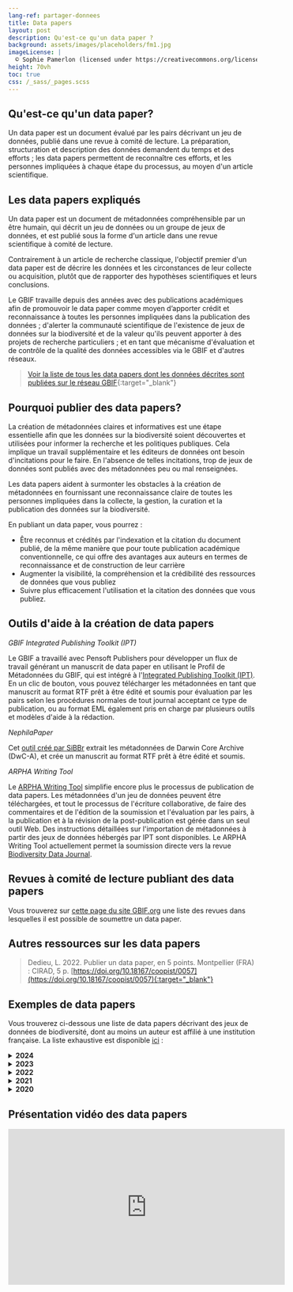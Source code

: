 ```yaml
---
lang-ref: partager-donnees
title: Data papers
layout: post
description: Qu'est-ce qu'un data paper ?
background: assets/images/placeholders/fm1.jpg
imageLicense: |
  © Sophie Pamerlon (licensed under https://creativecommons.org/licenses/by-sa/4.0/)
height: 70vh
toc: true
css: /_sass/_pages.scss
---
```


## Qu'est-ce qu'un data paper?

Un data paper est un document évalué par les pairs décrivant un jeu de données, publié dans une revue à comité de lecture. 
La préparation, structuration et description des données demandent du temps et des efforts ; les data papers permettent de reconnaître ces efforts, et les personnes impliquées à chaque étape du processus, au moyen d'un article scientifique.



## Les data papers expliqués

Un data paper est un document de métadonnées compréhensible par un être humain, qui décrit un jeu de données ou un groupe de jeux de données, et est publié sous la forme d'un article dans une revue scientifique à comité de lecture.

Contrairement à un article de recherche classique, l'objectif premier d'un data paper est de décrire les données et les circonstances de leur collecte ou acquisition, plutôt que de rapporter des hypothèses scientifiques et leurs conclusions.

Le GBIF travaille depuis des années avec des publications académiques afin de promouvoir le data paper comme moyen d’apporter crédit et reconnaissance à toutes les personnes impliquées dans la publication des données ; d'alerter la communauté scientifique de l'existence de jeux de données sur la biodiversité et de la valeur qu'ils peuvent apporter à des projets de recherche particuliers ; et en tant que mécanisme d'évaluation et de contrôle de la qualité des données accessibles via le GBIF et d'autres réseaux.

>[Voir la liste de tous les data papers dont les données décrites sont publiées sur le réseau GBIF](https://www.gbif.org/fr/resource/search?contentType=literature&topics=DATA_PAPER&relevance=GBIF_PUBLISHED){:target="_blank"}


## Pourquoi publier des data papers?

La création de métadonnées claires et informatives est une étape essentielle afin que les données sur la biodiversité soient découvertes et utilisées pour informer la recherche et les politiques publiques. Cela implique un travail supplémentaire et les éditeurs de données ont besoin d'incitations pour le faire. En l'absence de telles incitations, trop de jeux de données sont publiés avec des métadonnées peu ou mal renseignées.

Les data papers aident à surmonter les obstacles à la création de métadonnées en fournissant une reconnaissance claire de toutes les personnes impliquées dans la collecte, la gestion, la curation et la publication des données sur la biodiversité.

En publiant un data paper, vous pourrez :

- Être reconnus et crédités par l'indexation et la citation du document publié, de la même manière que pour toute publication académique conventionnelle, ce qui offre des avantages aux auteurs en termes de reconnaissance et de construction de leur carrière
- Augmenter la visibilité, la compréhension et la crédibilité des ressources de données que vous publiez
- Suivre plus efficacement l'utilisation et la citation des données que vous publiez.


## Outils d'aide à la création de data papers

*GBIF Integrated Publishing Toolkit (IPT)*

Le GBIF a travaillé avec Pensoft Publishers pour développer un flux de travail générant un manuscrit de data paper en utilisant le Profil de Métadonnées du GBIF, qui est intégré à l'<a href="https://www.gbif.org/fr/ipt" target="_blank">Integrated Publishing Toolkit (IPT)</a>. En un clic de bouton, vous pouvez télécharger les métadonnées en tant que manuscrit au format RTF prêt à être édité et soumis pour évaluation par les pairs selon les procédures normales de tout journal acceptant ce type de publication, ou au format EML également pris en charge par plusieurs outils et modèles d'aide à la rédaction.

*NephilaPaper*

Cet <a href="https://ferramentas.sibbr.gov.br/nephila/" target="_blank">outil créé par SiBBr</a> extrait les métadonnées de Darwin Core Archive (DwC-A), et crée un manuscrit au format RTF prêt à être édité et soumis.
  
*ARPHA Writing Tool*

Le <a href="https://arpha.pensoft.net/" target="_blank">ARPHA Writing Tool</a> simplifie encore plus le processus de publication de data papers. Les métadonnées d'un jeu de données peuvent être téléchargées, et tout le processus de l'écriture collaborative, de faire des commentaires et de l'édition de la soumission et l'évaluation par les pairs, à la publication et à la révision de la post-publication est gérée dans un seul outil Web. Des instructions détaillées sur l'importation de métadonnées à partir des jeux de données hébergés par IPT sont disponibles.
Le ARPHA Writing Tool actuellement permet la soumission directe vers la revue <a href="https://bdj.pensoft.net/" target="_blank">Biodiversity Data Journal</a>.

## Revues à comité de lecture publiant des data papers

Vous trouverez sur <a href="https://www.gbif.org/data-papers" target="_blank">cette page du site GBIF.org</a> une liste des revues dans lesquelles il est possible de soumettre un data paper.


## Autres ressources sur les data papers

> Dedieu, L. 2022. Publier un data paper, en 5 points. Montpellier (FRA) : CIRAD, 5 p. [https://doi.org/10.18167/coopist/0057](https://doi.org/10.18167/coopist/0057){:target="_blank"}


## Exemples de data papers
Vous trouverez ci-dessous une liste de data papers décrivant des jeux de données de biodiversité, dont au moins un auteur est affilié à une institution française. La liste exhaustive est disponible [ici](https://www.gbif.org/resource/search?contentType=literature&topics=DATA_PAPER&relevance=GBIF_PUBLISHED&countriesOfResearcher=FR) :

<details>
<summary><b>2024</b></summary>
 <ul>
   <li>Haderlé, R., Bouveret, L., Chazal, J., Girardet, J., Iglésias, S., Lopez, P., Millon, C., Valentini, A., Ung, V., & Jung, J. (2024). eDNA-based survey of the marine vertebrate biodiversity off the west coast of Guadeloupe (French West Indies). <i>Biodiversity Data Journal, 12</i>, Art. e125348. <a href="https://doi.org/10.3897/bdj.12.e125348" target="_blank">https://doi.org/10.3897/bdj.12.e125348</a></li>
  <li>Pozsgai, G., Lhoumeau, S., Amorim, I. R., Boieiro, M., Cardoso, P., Costa, R., Ferreira, M. T., Leite, A., Malumbres-Olarte, J., Oyarzabal, G., Rigal, F., Ros-Prieto, A., Santos, A. M. C., Gabriel, R., & Borges, P. a. V. (2024). The BALA project: A pioneering monitoring of Azorean forest invertebrates over two decades (1999–2022). <i> Scientific Data, 11</i>(1) <a href="https://doi.org/10.1038/s41597-024-03174-7" target="_blank">https://doi.org/10.1038/s41597-024-03174-7</a></li>
  <li>Gabriel, R., Morgado, L. N., Borges, P. a. V., Coelho, M. C. M., Aranda, S. C., Henriques, D. S. G., Sérgio, C., Hespanhol, H., Pereira, F., Sim-Sim, M., & Ah-Peng, C. (2024). The MOVECLIM – AZORES project: Bryophytes from Pico Island along an elevation gradient. <i>Biodiversity Data Journal, 12,</i> Art. e117890. <a href="https://doi.org/10.3897/BDJ.12.e117890" target="_blank">https://doi.org/10.3897/BDJ.12.e117890</a></li>
  <li>Brown, G. G., Demetrio, W. C., Gabriac, Q., Pasini, A., Korasaki, V., Oliveira, L. J., Santos, J. C. F. D., Torres, E., Galerani, P. R., Gazziero, D. L. P., Benito, N. P., Nunes, D. H., Santos, A., Ferreira, T., Nadolny, H. S., Bartz, M. L. C., Maschio, W., Dudas, R. T., Zagatto, M. R. G., . . . Mathieu, J. (2024). Soil macrofauna communities in Brazilian land-use systems. <i>Biodiversity Data Journal, 12,</i> Art. e115000. <a href="https://doi.org/10.3897/BDJ.12.e115000" target="_blank">https://doi.org/10.3897/BDJ.12.e115000</a></li>
</ul>
</details>


<details>
  <summary><b>2023</b></summary>
  <ul>
    <li>Schmider-Martínez, A., Maturana, C., Poveda, Y., Rosenfeld, S., López-Farrán, Z., Saucède, T., Poulin, E., & González-Wevar, C. (2023). <i>Laevilacunaria</i> (Mollusca, Gastropoda) in the Southern Ocean: A comprehensive occurrence dataset. <i>Biodiversity Data Journal, 11</i> Art. e111982. <a href="https://doi.org/10.3897/BDJ.11.e111982" target="_blank">https://doi.org/10.3897/BDJ.11.e111982</a></li>
    <li>Sukkanon, C., Suwonkerd, W., Thanispong, K., Saeung, M., Jhaiaun, P., Pimnon, S., Thongkhao, K., Manguin, S., & Chareonviriyaphap, T. (2023). Distribution of mosquitoes (Diptera: Culicidae) in Thailand: a  dataset. <i>Gigabyte, 2023,</i> 1–7. <a href="https://doi.org/10.46471/gigabyte.90" target="_blank">https://doi.org/10.46471/gigabyte.90</a></li>
    <li>Lacoeuilhe, A., Percevault, L., Ichter, J., Gourdain, P., Herard, K., Michaud, H., Poncet, L., Ramage, T., Roquinarc’h, O., & Withers, P. (2023). All taxa biodiversity inventory of the Bois de Bouis estate (Var, France): a 10-year public-private partnership. <i>Biodiversity Data Journal, 11,</i> Art. 103280. <a href="https://doi.org/10.3897/bdj.11.e103280" target="_blank">https://doi.org/10.3897/bdj.11.e103280</a></li>
  </ul>
</details>

<details>
  <summary><b>2022</b></summary>
  <ul>
  <li>Pradel, J., Bouilloud, M., Loiseau, A., Piry, S., Galan, M., Artige, E., Castel, G., Ferrero, J., Gallet, R., Thuel, G., Vieira, N., & Charbonnel, N. (2022). Small terrestrial mammals (Rodentia and Soricomorpha) along a gradient of forest anthropisation (reserves, managed forests, urban parks) in France. <i>Biodiversity Data Journal, 10,</i> Art. e95214. <a href="https://doi.org/10.3897/bdj.10.e95214" target="_blank">https://doi.org/10.3897/bdj.10.e95214</a></li>
  <li>Woods, B., Trebilco, R., Walters, A., Hindell, M., Duhamel, G., Flores, H., Moteki, M., Pruvost, P., Reiss, C., Saunders, R. A., Sutton, C., Gan, Y., & Van De Putte, A. (2022). Myctobase, a circumpolar database of mesopelagic fishes for new insights into deep pelagic prey fields. <i>Scientific Data, 9(1)</i> Art. 404. <a href="https://doi.org/10.1038/s41597-022-01496-y" target="_blank">https://doi.org/10.1038/s41597-022-01496-y</a></li>
  <li>Claudel, M., Lerigoleur, E., Brun, C., & Guillerme, S. (2022). Geohistorical dataset of ten plant species introduced into Occitania (France).  <i>Biodiversity Data Journal, 10,</i> Art. e76283 <a href="https://doi.org/10.3897/bdj.10.e76283" target="_blank">https://doi.org/10.3897/bdj.10.e76283</a></li>
  </ul>
</details>

<details>
  <summary><b>2021</b></summary>
  <ul>
  <li>Coché, L., Arnaud, E., Bouveret, L., David, R., Foulquier, E., Gandilhon, N., Jeannesson, E., Bras, Y. L., Lerigoleur, E., Lopez, P. J., Madon, B., Sananikone, J., Sèbe, M., Berre, I. L., & Jung, J. (2021). Kakila database: Towards a FAIR community approved database of cetacean presence in the waters of the Guadeloupe Archipelago, based on citizen science. <i> Biodiversity Data Journal, 9,</i> Art. e69022. <a href="https://doi.org/10.3897/bdj.9.e69022" target="_blank"> https://doi.org/10.3897/bdj.9.e69022</a></li>
  <li>Katz, L., Sirjacobs, D., Gobert, S., Lejeune, P., & Danis, B. (2021). Distribution of macroalgae in the area of Calvi (Corsica).<i> Biodiversity Data Journal, 9,</i> Art. e68249. <a href="https://doi.org/10.3897/bdj.9.e68249" target="_blank"> https://doi.org/10.3897/bdj.9.e68249</a></li>
  <li>Borges, P. a. V., Nunes, R., Lamelas-López, L., Pereira, E., Costa, R., Monjardino, P., Lopes, D. H., Soares, A. O., Gil, A., Rigal, F., Ferrante, M., & Lövei, G. L. (2021). Monitoring Arthropods in Azorean Agroecosystems: the project AGRO-ECOSERVICES. <i>Biodiversity Data Journal, 9,</i> Art. e77548. <a href=" https://doi.org/10.3897/bdj.9.e77548" target="_blank"> https://doi.org/10.3897/bdj.9.e77548</a></li>
  </ul>
</details>

<details>
  <summary><b>2020</b></summary>
  <ul>
  <li>Nicolai, A., Guernion, M., Guillocheau, S., Hoeffner, K., Gouar, P. L., Ménard, N., Piscart, C., Vallet, D., Hervé, M., Benezeth, E., Chedanne, H., Blémus, J., Vernon, P., Cylly, D., Hotte, H., Loïs, G., Mai, B., Perez, G., Ouisse, T., . . . Supper, R. (2020). Transdisciplinary Bioblitz: Rapid biotic and abiotic inventory allows studying environmental changes over 60 years at the Biological Field Station of Paimpont (Brittany, France) and opens new interdisciplinary research opportunities. <i>Biodiversity Data Journal, 8,</i> Art. e50451. <a href="https://doi.org/10.3897/bdj.8.e50451" target="_blank"> https://doi.org/10.3897/bdj.8.e50451</a></li>
  <li>Malavin, S., Shmakova, L., Claverie, J., & Rivkina, E. (2020). Frozen Zoo: a collection of permafrost samples containing viable protists and their viruses.<i> Biodiversity Data Journal, 8, </i>Art. e51586.<a href=" https://doi.org/10.3897/bdj.8.e51586" target="_blank"> https://doi.org/10.3897/bdj.8.e51586</a></li>
  <li>Ropert-Coudert, Y., Van De Putte, A. P., Reisinger, R. R., Bornemann, H., Charrassin, J., Costa, D. P., Danis, B., Hückstädt, L. A., Jonsen, I. D., Lea, M., Thompson, D., Torres, L. G., Trathan, P. N., Wotherspoon, S., Ainley, D. G., Alderman, R., Andrews-Goff, V., Arthur, B., Ballard, G., . . . Hindell, M. A. (2020). The retrospective analysis of Antarctic tracking data project. <i>Scientific Data, 7</i>(1), Art. 94 <a href=" https://doi.org/10.3897/bdj.8.e51586" target="_blank"> https://doi.org/10.1038/s41597-020-0406-x</a></li>
  </ul>
</details>


## Présentation vidéo des data papers

<iframe width="560" height="315" src="https://www.youtube.com/embed/TCu9OB27E4M?si=Mou3noznFjxzBzsD" title="YouTube video player" frameborder="0" allow="accelerometer; autoplay; clipboard-write; encrypted-media; gyroscope; picture-in-picture; web-share" referrerpolicy="strict-origin-when-cross-origin" allowfullscreen></iframe>
